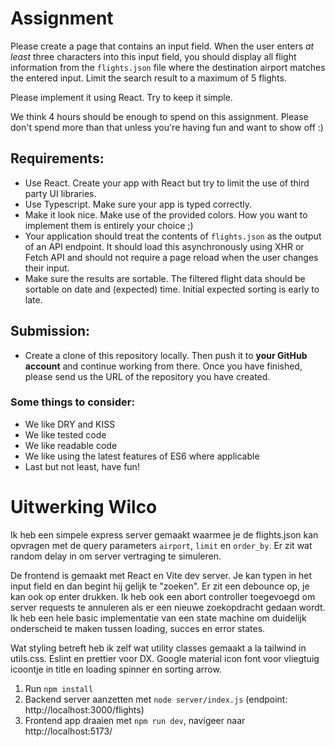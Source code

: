 # Assignment

Please create a page that contains an input field.
When the user enters _at least_ three characters into this input field,
you should display all flight information from the `flights.json` file where the destination airport matches the entered input.
Limit the search result to a maximum of 5 flights.

Please implement it using React. Try to keep it simple.

We think 4 hours should be enough to spend on this assignment.
Please don't spend more than that unless you're having fun and want to show off :)

## Requirements:

-   Use React. Create your app with React but try to limit the use of third party UI libraries.
-   Use Typescript. Make sure your app is typed correctly.
-   Make it look nice. Make use of the provided colors. How you want to implement them is entirely your choice ;)
-   Your application should treat the contents of `flights.json` as the output of an API endpoint.
    It should load this asynchronously using XHR or Fetch API and should not require a page reload when the user changes their input.
-   Make sure the results are sortable. The filtered flight data should be sortable on date and (expected) time. Initial expected sorting is early to late.

## Submission:

-   Create a clone of this repository locally.
    Then push it to **your GitHub account** and continue working from there.
    Once you have finished, please send us the URL of the repository you have created.

### Some things to consider:

-   We like DRY and KISS
-   We like tested code
-   We like readable code
-   We like using the latest features of ES6 where applicable
-   Last but not least, have fun!

# Uitwerking Wilco

Ik heb een simpele express server gemaakt waarmee je de flights.json kan opvragen met de query parameters `airport`, `limit` en `order_by`. Er zit wat random delay in om server vertraging te simuleren.

De frontend is gemaakt met React en Vite dev server. Je kan typen in het input field en dan begint hij gelijk te "zoeken". Er zit een debounce op, je kan ook op enter drukken. Ik heb ook een abort controller toegevoegd om server requests te annuleren als er een nieuwe zoekopdracht gedaan wordt. Ik heb een hele basic implementatie van een state machine om duidelijk onderscheid te maken tussen loading, succes en error states.

Wat styling betreft heb ik zelf wat utility classes gemaakt a la tailwind in utils.css. Eslint en prettier voor DX. Google material icon font voor vliegtuig icoontje in title en loading spinner en sorting arrow.

1. Run `npm install`
2. Backend server aanzetten met `node server/index.js` (endpoint: http://localhost:3000/flights)
3. Frontend app draaien met `npm run dev`, navigeer naar http://localhost:5173/
